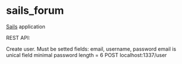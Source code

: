 # sails_forum

[Sails](http://sailsjs.org) application

REST API:

Create user. Must be setted fields: email, username, password
email is unical field
minimal password length = 6
POST localhost:1337/user


